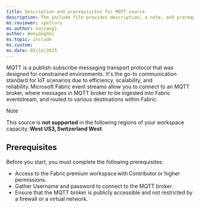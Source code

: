 ```yaml
---
title: Description and prerequisites for MQTT source
description: The include file provides description, a note, and prerequisites for using a Message Queueing Transport Telemetry (MQTT) source in an eventstream or in Real-Time hub. 
ms.reviewer: spelluru
ms.author: xujiang1
author: WenyangShi
ms.topic: include
ms.custom:
ms.date: 03/14/2025
---
```



MQTT is a publish-subscribe messaging transport protocol that was designed for constrained environments. It's the go-to communication standard for IoT scenarios due to efficiency, scalability, and reliability. Microsoft Fabric event streams allow you to connect to an MQTT broker, where messages in MQTT broker to be ingested into Fabric eventstream, and routed to various destinations within Fabric. 

> [!NOTE]
> This source is **not supported** in the following regions of your workspace capacity: **West US3, Switzerland West**.  

## Prerequisites  
Before you start, you must complete the following prerequisites: 

- Access to the Fabric premium workspace with Contributor or higher permissions.  
- Gather Username and password to connect to the MQTT broker.  
- Ensure that the MQTT broker is publicly accessible and not restricted by a firewall or a virtual network. 
